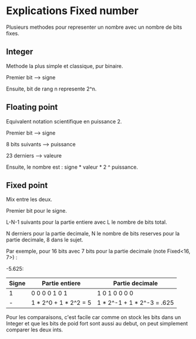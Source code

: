 # Explications Fixed number

Plusieurs methodes pour representer un nombre avec un nombre de bits fixes.

## Integer

Methode la plus simple et classique, pur binaire.

Premier bit --> signe

Ensuite, bit de rang n represente 2^n.

## Floating point

Equivalent notation scientifique en puissance 2.

Premier bit --> signe

8 bits suivants --> puissance

23 derniers --> valeure

Ensuite, le nombre est : signe * valeur * 2 ^ puissance.

## Fixed point

Mix entre les deux.

Premier bit pour le signe.

L-N-1 suivants pour la partie entiere avec L le nombre de bits total.

N derniers pour la partie decimale, N le nombre de bits reserves pour la partie decimale, 8 dans le sujet.

Par exemple, pour 16 bits avec 7 bits pour la partie decimale (note Fixed<16, 7>) :

-5.625:

| Signe | Partie entiere | Partie decimale |
| --- | --- | --- |
| 1 | 0 0 0 0 1 0 1 | 1 0 1 0 0 0 0|
| - | 1 * 2^0 + 1 * 2^2 = 5 | 1 * 2^-1 + 1 * 2^-3 = .625 |

Pour les comparaisons, c'est facile car comme on stock les bits dans un Integer et que les bits de poid fort sont aussi au debut, on peut simplement comparer les deux ints.
